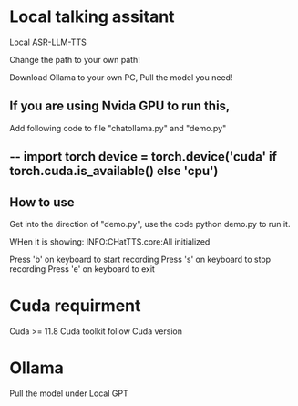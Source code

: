 # Local talking assitant
Local ASR-LLM-TTS

Change the path to your own path!

Download Ollama to your own PC, Pull the model you need!

## If you are using Nvida GPU to run this, 

Add following code to file "chatollama.py" and "demo.py"

--
import torch
device = torch.device('cuda' if torch.cuda.is_available() else 'cpu')
--

## How to use

Get into the direction of "demo.py", use the code python demo.py to run it.

WHen it is showing:
INFO:CHatTTS.core:All initialized

Press 'b' on keyboard to start recording
Press 's' on keyboard to stop recording
Press 'e' on keyboard to exit


# Cuda requirment

Cuda >= 11.8
Cuda toolkit follow Cuda version

# Ollama

Pull the model under Local GPT
